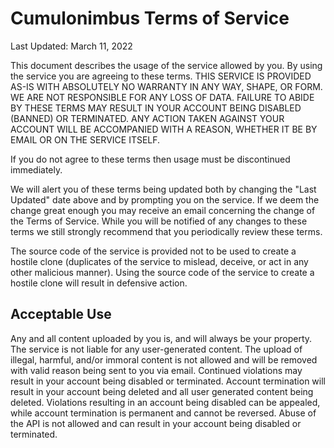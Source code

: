# Cumulonimbus Terms of Service

Last Updated: March 11, 2022

This document describes the usage of the service allowed by you. By using the service you are agreeing to these terms. THIS SERVICE IS PROVIDED AS-IS WITH ABSOLUTELY NO WARRANTY IN ANY WAY, SHAPE, OR FORM. WE ARE NOT RESPONSIBLE FOR ANY LOSS OF DATA. FAILURE TO ABIDE BY THESE TERMS MAY RESULT IN YOUR ACCOUNT BEING DISABLED (BANNED) OR TERMINATED. ANY ACTION TAKEN AGAINST YOUR ACCOUNT WILL BE ACCOMPANIED WITH A REASON, WHETHER IT BE BY EMAIL OR ON THE SERVICE ITSELF.

If you do not agree to these terms then usage must be discontinued immediately.

We will alert you of these terms being updated both by changing the "Last Updated" date above and by prompting you on the service. If we deem the change great enough you may receive an email concerning the change of the Terms of Service. While you will be notified of any changes to these terms we still strongly recommend that you periodically review these terms.

The source code of the service is provided not to be used to create a hostile clone (duplicates of the service to mislead, deceive, or act in any other malicious manner). Using the source code of the service to create a hostile clone will result in defensive action.

## Acceptable Use

Any and all content uploaded by you is, and will always be your property. The service is not liable for any user-generated content. The upload of illegal, harmful, and/or immoral content is not allowed and will be removed with valid reason being sent to you via email. Continued violations may result in your account being disabled or terminated. Account termination will result in your account being deleted and all user generated content being deleted. Violations resulting in an account being disabled can be appealed, while account termination is permanent and cannot be reversed. Abuse of the API is not allowed and can result in your account being disabled or terminated.
